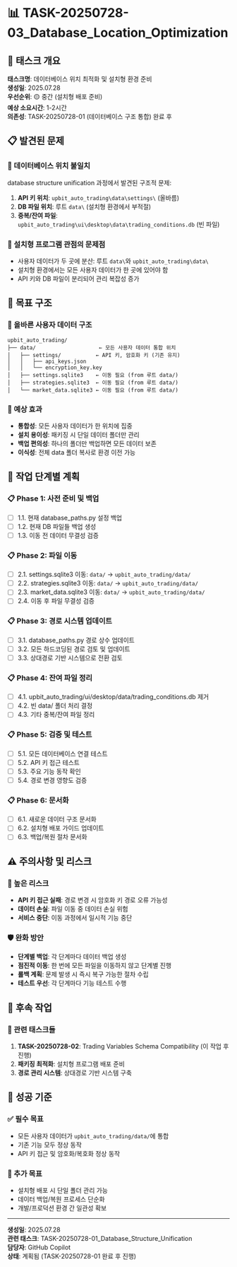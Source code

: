 # 📊 TASK-20250728-03_Database_Location_Optimization

## 🎯 태스크 개요
**태스크명**: 데이터베이스 위치 최적화 및 설치형 환경 준비  
**생성일**: 2025.07.28  
**우선순위**: 🟡 중간 (설치형 배포 준비)  
**예상 소요시간**: 1-2시간  
**의존성**: TASK-20250728-01 (데이터베이스 구조 통합) 완료 후

## 📋 발견된 문제

### 🚨 데이터베이스 위치 불일치
database structure unification 과정에서 발견된 구조적 문제:

1. **API 키 위치**: `upbit_auto_trading\data\settings\` (올바름)
2. **DB 파일 위치**: 루트 `data\` (설치형 환경에서 부적절)
3. **중복/잔여 파일**: `upbit_auto_trading\ui\desktop\data\trading_conditions.db` (빈 파일)

### 🎯 설치형 프로그램 관점의 문제점
- 사용자 데이터가 두 곳에 분산: 루트 `data\`와 `upbit_auto_trading\data\`
- 설치형 환경에서는 모든 사용자 데이터가 한 곳에 있어야 함
- API 키와 DB 파일이 분리되어 관리 복잡성 증가

## 🎯 목표 구조

### 📂 올바른 사용자 데이터 구조
```
upbit_auto_trading/
├── data/                    ← 모든 사용자 데이터 통합 위치
│   ├── settings/           ← API 키, 암호화 키 (기존 유지)
│   │   ├── api_keys.json
│   │   └── encryption_key.key
│   ├── settings.sqlite3    ← 이동 필요 (from 루트 data/)
│   ├── strategies.sqlite3  ← 이동 필요 (from 루트 data/)
│   └── market_data.sqlite3 ← 이동 필요 (from 루트 data/)
```

### 🚀 예상 효과
- **통합성**: 모든 사용자 데이터가 한 위치에 집중
- **설치 용이성**: 패키징 시 단일 데이터 폴더만 관리
- **백업 편의성**: 하나의 폴더만 백업하면 모든 데이터 보존
- **이식성**: 전체 data 폴더 복사로 환경 이전 가능

## 🚀 작업 단계별 계획

### 📋 Phase 1: 사전 준비 및 백업
- [ ] 1.1. 현재 database_paths.py 설정 백업
- [ ] 1.2. 현재 DB 파일들 백업 생성
- [ ] 1.3. 이동 전 데이터 무결성 검증

### 📋 Phase 2: 파일 이동
- [ ] 2.1. settings.sqlite3 이동: `data/` → `upbit_auto_trading/data/`
- [ ] 2.2. strategies.sqlite3 이동: `data/` → `upbit_auto_trading/data/`
- [ ] 2.3. market_data.sqlite3 이동: `data/` → `upbit_auto_trading/data/`
- [ ] 2.4. 이동 후 파일 무결성 검증

### 📋 Phase 3: 경로 시스템 업데이트
- [ ] 3.1. database_paths.py 경로 상수 업데이트
- [ ] 3.2. 모든 하드코딩된 경로 검토 및 업데이트
- [ ] 3.3. 상대경로 기반 시스템으로 전환 검토

### 📋 Phase 4: 잔여 파일 정리
- [ ] 4.1. upbit_auto_trading/ui/desktop/data/trading_conditions.db 제거
- [ ] 4.2. 빈 data/ 폴더 처리 결정
- [ ] 4.3. 기타 중복/잔여 파일 정리

### 📋 Phase 5: 검증 및 테스트
- [ ] 5.1. 모든 데이터베이스 연결 테스트
- [ ] 5.2. API 키 접근 테스트
- [ ] 5.3. 주요 기능 동작 확인
- [ ] 5.4. 경로 변경 영향도 검증

### 📋 Phase 6: 문서화
- [ ] 6.1. 새로운 데이터 구조 문서화
- [ ] 6.2. 설치형 배포 가이드 업데이트
- [ ] 6.3. 백업/복원 절차 문서화

## ⚠️ 주의사항 및 리스크

### 🚨 높은 리스크
- **API 키 접근 실패**: 경로 변경 시 암호화 키 경로 오류 가능성
- **데이터 손실**: 파일 이동 중 데이터 손실 위험
- **서비스 중단**: 이동 과정에서 일시적 기능 중단

### 🛡️ 완화 방안
- **단계별 백업**: 각 단계마다 데이터 백업 생성
- **점진적 이동**: 한 번에 모든 파일을 이동하지 않고 단계별 진행
- **롤백 계획**: 문제 발생 시 즉시 복구 가능한 절차 수립
- **테스트 우선**: 각 단계마다 기능 테스트 수행

## 📝 후속 작업

### 🔗 관련 태스크들
1. **TASK-20250728-02**: Trading Variables Schema Compatibility (이 작업 후 진행)
2. **패키징 최적화**: 설치형 프로그램 배포 준비
3. **경로 관리 시스템**: 상대경로 기반 시스템 구축

## 🎯 성공 기준

### ✅ 필수 목표
- 모든 사용자 데이터가 `upbit_auto_trading/data/`에 통합
- 기존 기능 모두 정상 동작
- API 키 접근 및 암호화/복호화 정상 동작

### 🚀 추가 목표
- 설치형 배포 시 단일 폴더 관리 가능
- 데이터 백업/복원 프로세스 단순화
- 개발/프로덕션 환경 간 일관성 확보

---

**생성일**: 2025.07.28  
**관련 태스크**: TASK-20250728-01_Database_Structure_Unification  
**담당자**: GitHub Copilot  
**상태**: 계획됨 (TASK-20250728-01 완료 후 진행)
